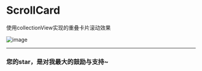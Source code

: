 # ScrollCard
使用collectionView实现的重叠卡片滚动效果

![image](https://github.com/splsylp/ScrollCard/blob/master/ScrollCard.gif)


---
### 您的star，是对我最大的鼓励与支持~

